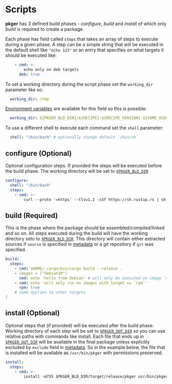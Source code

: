 # Scripts

**pkger** has 3 defined build phases - *configure*, *build* and *install* of which only *build* is required to create a
package.  

Each phase has field called `steps` that takes an array of steps to execute during a given phase. A step can be a simple
string that will be executed in the default shell like `"echo 123"` or an entry that specifies on what targets it should
be executed like:
```yaml
    - cmd: >-
        echo only on deb targets
      deb: true
```

To set a working directory during the script phase set the `working_dir` parameter like so:
```yaml
  working_dir: /tmp
```
[Environment variables](./env.md) are available for this field so this is possible:
```yaml
  working_dir: ${PKGER_BLD_DIR}/${RECIPE}-${RECIPE_VERSION}-${SOME_USER_DEFINED_VAR}
```

To use a different shell to execute each command set the `shell` parameter:
```yaml
  shell: "/bin/bash" # optionally change default `/bin/sh`
```

## configure (Optional)

Optional configuration steps. If provided the steps will be executed before the build phase.
The working directory will be set to [`$PKGER_BLD_DIR`](./env.md#pkger-variables)

```yaml
configure:
  shell: "/bin/bash"
  steps:
    - cmd: >-
        curl --proto '=https' --tlsv1.2 -sSf https://sh.rustup.rs | sh
```

## build (Required)

This is the phase where the package should be assembled/compiled/linked and so on. All steps executed during the build
will have the working directory seto to [`$PKGER_BLD_DIR`](./env.md#pkger-variables). This directory will contain either
extracted sources if `source` is specified in [metadata](./metadata.md#optional-fields) or a git repository if `git`
was specified.

```yaml
build:
  steps:
    - cmd: $HOME/.cargo/bin/cargo build --release .
    - images = ["debian10"]
      cmd: echo 'hello from Debian' # will only be executed on image `debian10`
    - cmd: echo 'will only run on images with target == `rpm`'
      rpm: true
    # same applies to other targets
]
```

## install (Optional)

Optional steps that (if provided) will be executed after the build phase. Working directory of each step will be set to
[`$PKGER_OUT_DIR`](./env.md#pkger-variables) so you can use relative paths with commands like install. Each file that
ends up in [`$PKGER_OUT_DIR`](./env.md#pkger-variables) will be available in the final package unless explicitly
excluded by `exclude` field in [metadata](./metadata.md#optional-fields). So in the example below, the file that is
installed will be available as `/usr/bin/pkger` with permissions preserved.

```yaml
install:
  steps:
    - cmd: >-
        install -m755 $PKGER_BLD_DIR/target/release/pkger usr/bin/pkger
```
